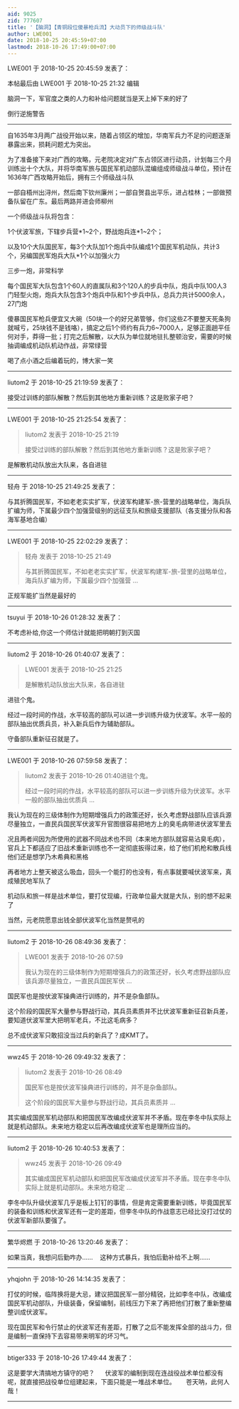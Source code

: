 ```yaml
---
aid: 9025
zid: 777607
title: '【脑洞】【青铜段位傻暴枪兵流】大动员下的师级战斗队'
author: LWE001
date: 2018-10-25 20:45:59+07:00
lastmod: 2018-10-26 17:49:00+07:00
---
```


LWE001 于 2018-10-25 20:45:59 发表了：

本帖最后由 LWE001 于 2018-10-25 21:32 编辑 

脑洞一下，军官度之类的人力和补给问题就当是天上掉下来的好了

倒行逆施警告



* * *



自1635年3月两广战役开始以来，随着占领区的增加，华南军兵力不足的问题逐渐暴露出来，损耗问题尤为突出。

为了准备接下来对广西的攻略，元老院决定对广东占领区进行动员，计划每三个月训练出十个大队，并将华南军旅与国民军机动部队混编组成师级战斗单位，预计在1636年广西攻略开始后，拥有三个师级战斗队

一部自梧州出浔州，然后南下钦州廉州；一部自贺县出平乐，进占桂林；一部做预备队留在广东。最后两路并进会师柳州

一个师级战斗队将包含：

1个伏波军旅，下辖步兵营\*1~2个，野战炮兵连\*1~2个；

以及10个大队国民军，每3个大队加1个炮兵中队编成1个国民军机动队，共计3个，另编国民军炮兵大队\*1个以加强火力

三步一炮，非常科学

每个国民军大队包含1个60人的直属队和3个120人的步兵中队，炮兵中队100人3门轻型火炮，炮兵大队包含3个炮兵中队和1个步兵中队，总兵力共计5000余人，27门炮

傻暴国民军枪兵便宜又大碗（50块一个的好兄弟管够，你们这些Z不要整天死条狗就喊亏，25块钱不是钱咯），搞定之后1个师约有兵力6~7000人，足够正面趟平任何对手，莽得一批；打完之后解散，以大队为单位就地驻扎整顿治安，需要的时候抽调编成机动队机动作战，非常绿营

喝了点小酒之后编着玩的，博大家一笑

---------

liutom2 于 2018-10-25 21:19:59 发表了：

接受过训练的部队解散？然后到其他地方重新训练？这是败家子吧？

---------

LWE001 于 2018-10-25 21:25:54 发表了：

> liutom2 发表于 2018-10-25 21:19
> 
> 接受过训练的部队解散？然后到其他地方重新训练？这是败家子吧？



是解散机动队放出大队来，各自进驻

---------

轻舟 于 2018-10-25 21:49:25 发表了：

与其折腾国民军，不如老老实实扩军，伏波军构建军-旅-营里的战略单位，海兵队扩编为师，下属最少四个加强营级别的远征支队和旅级支援部队（各支援分队和各海军基地合编）

---------

LWE001 于 2018-10-25 22:02:29 发表了：

> 轻舟 发表于 2018-10-25 21:49
> 
> 与其折腾国民军，不如老老实实扩军，伏波军构建军-旅-营里的战略单位，海兵队扩编为师，下属最少四个加强营 ...



正规军能扩当然是最好的

---------

tsuyui 于 2018-10-26 01:28:32 发表了：

不考虑补给,你这一个师估计就能把明朝打到灭国

---------

liutom2 于 2018-10-26 01:40:07 发表了：

> LWE001 发表于 2018-10-25 21:25
> 
> 是解散机动队放出大队来，各自进驻



进驻个鬼。

经过一段时间的作战，水平较高的部队可以进一步训练升级为伏波军。水平一般的部队抽出优质兵员，补入新兵后作为辅助部队。

守备部队重新征召就是了。

---------

LWE001 于 2018-10-26 07:59:58 发表了：

> liutom2 发表于 2018-10-26 01:40进驻个鬼。
> 
> 经过一段时间的作战，水平较高的部队可以进一步训练升级为伏波军。水平一般的部队抽出优质兵 ...



我认为现在的三级体制作为短期增强兵力的政策还好，长久考虑野战部队应该兵源尽量独立，一直民兵国民军伏波军升官图很容易把地方上的臭毛病带进伏波军里去

况且两者间因为所使用的武器不同战术也不同（本来地方部队就容易沾臭毛病），官兵上下都适应了旧战术重新训练也不一定彻底扳得过来，给了他们机枪和散兵线他们还是想学乃木希典和黑格

再者地方上整天被这么吸血，回头一个能打的也没有，有点事就要喊伏波军来，真成殖民地军队了

机动队和旅一样是战术单位，要打仗现编，行政单位最大就是大队，别的想不起来了

当然，元老院愿意出钱全部伏波军化当然是赘吼的

---------

liutom2 于 2018-10-26 08:49:36 发表了：

> LWE001 发表于 2018-10-26 07:59
> 
> 我认为现在的三级体制作为短期增强兵力的政策还好，长久考虑野战部队应该兵源尽量独立，一直民兵国民军伏 ...



国民军也是按伏波军操典进行训练的，并不是杂鱼部队。

这个阶段的国民军大量参与野战行动，其兵员素质并不比伏波军重新征召新兵差，要知道伏波军里大把明军老兵，不比这毛病多？

总不成伏波军只敢招没当过兵的新兵了？成KMT了。

---------

wwz45 于 2018-10-26 09:49:32 发表了：

> liutom2 发表于 2018-10-26 08:49
> 
> 国民军也是按伏波军操典进行训练的，并不是杂鱼部队。
> 
> 这个阶段的国民军大量参与野战行动，其兵员素质并 ...



其实编成国民军机动部队和把国民军改编成伏波军并不矛盾。现在李冬中队实际上就是机动部队。未来地方稳定以后再改编成伏波军也是理所应当的。

---------

liutom2 于 2018-10-26 10:40:53 发表了：

> wwz45 发表于 2018-10-26 09:49
> 
> 其实编成国民军机动部队和把国民军改编成伏波军并不矛盾。现在李冬中队实际上就是机动部队。未来地方稳定 ...



李冬中队升级伏波军几乎是板上钉钉的事情，但是肯定需要重新训练，毕竟国民军的装备和训练和伏波军还有一定的差距，但李冬中队的作战意志已经比没打过仗的伏波军新部队要强了。

---------

繁华烬燃 于 2018-10-26 13:20:46 发表了：

如果当真，我想问后勤咋办……    这种方式暴兵，我怕后勤补给不上啊……

---------

yhqjohn 于 2018-10-26 14:14:35 发表了：

打仗的时候，临阵换将是大忌，建议把国民军一部分精锐，比如李冬中队，改编成国民军机动部队，升级装备，保留编制，前线压力下来了再把他们打散了重新整编整训成伏波军。

现在国民军和令行禁止的伏波军还有差距，打散了之后不能发挥全部的战斗力，但是编制一直保持下去容易带来明军的坏习气。

---------

btiger333 于 2018-10-26 17:49:44 发表了：

这是要学大清搞地方镇守的吧？      伏波军的编制到现在连战役战术单位都没有呢，就直接把战役单位组建起来，下面只能是一堆战术单位。      苍天呐，此何人哉！

---------

